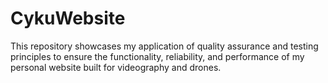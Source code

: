 # CykuWebsite
This repository showcases my application of quality assurance and testing principles to ensure the functionality, reliability, and performance of my personal website built for videography and drones.
